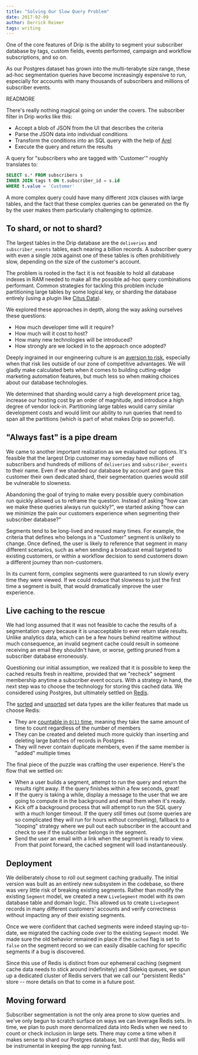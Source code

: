 ```yaml
---
title: "Solving Our Slow Query Problem"
date: 2017-02-09
author: Derrick Reimer
tags: writing
---
```


One of the core features of Drip is the ability to segment your subscriber database by tags, custom fields, events performed, campaign and workflow subscriptions, and so on.

As our Postgres dataset has grown into the multi-terabyte size range, these ad-hoc segmentation queries have become increasingly expensive to run, especially for accounts with many thousands of subscribers and millions of subscriber events.

READMORE

There's really nothing magical going on under the covers. The subscriber filter in Drip works like this:

- Accept a blob of JSON from the UI that describes the criteria
- Parse the JSON data into individual conditions
- Transform the conditions into an SQL query with the help of [Arel](https://github.com/rails/arel)
- Execute the query and return the results

A query for "subscribers who are tagged with 'Customer'" roughly translates to:

```sql
SELECT s.* FROM subscribers s
INNER JOIN tags t ON t.subscriber_id = s.id
WHERE t.value = 'Customer'
```

A more complex query could have many different `JOIN` clauses with large tables, and the fact that these complex queries can be generated on the fly by the user makes them particularly challenging to optimize.

## To shard, or not to shard?

The largest tables in the Drip database are the `deliveries` and `subscriber_events` tables, each nearing a billion records. A subscriber query with even a single `JOIN` against one of these tables is often prohibitively slow, depending on the size of the customer's account.

The problem is rooted in the fact it is not feasible to hold all database indexes in RAM needed to make all the possible ad-hoc query combinations performant. Common strategies for tackling this problem include partitioning large tables by some logical key, or sharding the database entirely (using a plugin like [Citus Data](https://www.citusdata.com/)).

We explored these approaches in depth, along the way asking ourselves these questions:

- How much developer time will it require?
- How much will it cost to host?
- How many new technologies will be introduced?
- How strongly are we locked in to the approach once adopted?

Deeply ingrained in our engineering culture is an [aversion to risk](http://www.scalingsaas.com/posts/choosing-the-perfect-tech-stack/), especially when that risk lies outside of our zone of competitive advantages. We will gladly make calculated bets when it comes to building cutting-edge marketing automation features, but much less so when making choices about our database technologies.

We determined that sharding would carry a high development price tag, increase our hosting cost by an order of magnitude, and introduce a high degree of vendor lock-in. Partitioning large tables would carry similar development costs and would limit our ability to run queries that need to span all the partitions (which is part of what makes Drip so powerful).

## "Always fast" is a pipe dream

We came to another important realization as we evaluated our options. It's feasible that the largest Drip customer may someday have millions of subscribers and hundreds of millions of `deliveries` and `subscriber_events` to their name. Even if we sharded our database by account and gave this customer their own dedicated shard, their segmentation queries would _still_ be vulnerable to slowness.

Abandoning the goal of trying to make every possible query combination run quickly allowed us to reframe the question. Instead of asking "how can we make these queries always run quickly?", we started asking "how can we minimize the pain our customers experience when segmenting their subscriber database?"

Segments tend to be long-lived and reused many times. For example, the criteria that defines who belongs in a "Customer" segment is unlikely to change. Once defined, the user is likely to reference that segment in many different scenarios, such as when sending a broadcast email targeted to existing customers, or within a workflow decision to send customers down a different journey than non-customers.

In its current form, complex segments were guaranteed to run slowly every time they were viewed. If we could reduce that slowness to just the first time a segment is built, that would dramatically improve the user experience.

## Live caching to the rescue

We had long assumed that it was not feasible to cache the results of a segmentation query because it is unacceptable to ever return stale results. Unlike analytics data, which can be a few hours behind realtime without much consequence, an invalid segment cache could result in someone receiving an email they shouldn't have, or worse, getting pruned from a subscriber database erroneously.

Questioning our initial assumption, we realized that it _is_ possible to keep the cached results fresh in realtime, provided that we "recheck" segment membership anytime a subscriber event occurs. With a strategy in hand, the next step was to choose the technology for storing this cached data. We considered using Postgres, but ultimately settled on [Redis](https://redis.io/).

The [sorted](https://redis.io/commands#sorted_set) and [unsorted](https://redis.io/commands#set) set data types are the killer features that made us choose Redis:

- They are [countable in `O(1)` time](https://redis.io/commands/scard), meaning they take the same amount of time to count regardless of the number of members
- They can be created and deleted much more quickly than inserting and deleting large batches of records in Postgres
- They will never contain duplicate members, even if the same member is "added" multiple times

The final piece of the puzzle was crafting the user experience. Here's the flow that we settled on:

- When a user builds a segment, attempt to run the query and return the results right away. If the query finishes within a few seconds, great!
- If the query is taking a while, display a message to the user that we are going to compute it in the background and email them when it's ready.
- Kick off a background process that will attempt to run the SQL query with a much longer timeout. If the query _still_ times out (some queries are so complicated they will run for hours without completing), fallback to a "looping" strategy where we pull out each subscriber in the account and check to see if the subscriber belongs in the segment.
- Send the user an email with a link when the segment is ready to view. From that point forward, the cached segment will load instantaneously.

## Deployment

We deliberately chose to roll out segment caching gradually. The initial version was built as an entirely new subsystem in the codebase, so there was very little risk of breaking existing segments. Rather than modify the existing `Segment` model, we created a new `LiveSegment` model with its own database table and domain logic. This allowed us to create `LiveSegment` records in many different customers' accounts and verify correctness without impacting any of their existing segments.

Once we were confident that cached segments were indeed staying up-to-date, we migrated the caching code over to the existing `Segment` model. We made sure the old behavior remained in place if the `cached` flag is set to `false` on the segment record so we can easily disable caching for specific segments if a bug is discovered.

Since this use of Redis is distinct from our ephemeral caching (segment cache data needs to stick around indefinitely) and Sidekiq queues, we spun up a dedicated cluster of Redis servers that we call our "persistent Redis" store -- more details on that to come in a future post.

## Moving forward

Subscriber segmentation is not the only area prone to slow queries and we've only begun to scratch surface on ways we can leverage Redis sets. In time, we plan to push more denormalized data into Redis when we need to count or check inclusion in large sets. There may come a time when it makes sense to shard our Postgres database, but until that day, Redis will be instrumental in keeping the app running fast.
